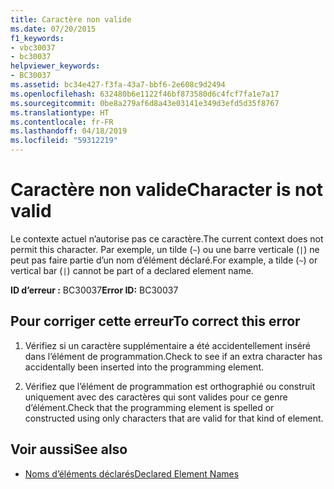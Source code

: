 ```yaml
---
title: Caractère non valide
ms.date: 07/20/2015
f1_keywords:
- vbc30037
- bc30037
helpviewer_keywords:
- BC30037
ms.assetid: bc34e427-f3fa-43a7-bbf6-2e608c9d2494
ms.openlocfilehash: 632480b6e1122f46bf873580d6c4fcf7fa1e7a17
ms.sourcegitcommit: 0be8a279af6d8a43e03141e349d3efd5d35f8767
ms.translationtype: HT
ms.contentlocale: fr-FR
ms.lasthandoff: 04/18/2019
ms.locfileid: "59312219"
---
```

# <a name="character-is-not-valid"></a><span data-ttu-id="e6618-102">Caractère non valide</span><span class="sxs-lookup"><span data-stu-id="e6618-102">Character is not valid</span></span>
<span data-ttu-id="e6618-103">Le contexte actuel n’autorise pas ce caractère.</span><span class="sxs-lookup"><span data-stu-id="e6618-103">The current context does not permit this character.</span></span> <span data-ttu-id="e6618-104">Par exemple, un tilde (`~`) ou une barre verticale (`|`) ne peut pas faire partie d’un nom d’élément déclaré.</span><span class="sxs-lookup"><span data-stu-id="e6618-104">For example, a tilde (`~`) or vertical bar (`|`) cannot be part of a declared element name.</span></span>  
  
 <span data-ttu-id="e6618-105">**ID d’erreur :** BC30037</span><span class="sxs-lookup"><span data-stu-id="e6618-105">**Error ID:** BC30037</span></span>  
  
## <a name="to-correct-this-error"></a><span data-ttu-id="e6618-106">Pour corriger cette erreur</span><span class="sxs-lookup"><span data-stu-id="e6618-106">To correct this error</span></span>  
  
1. <span data-ttu-id="e6618-107">Vérifiez si un caractère supplémentaire a été accidentellement inséré dans l’élément de programmation.</span><span class="sxs-lookup"><span data-stu-id="e6618-107">Check to see if an extra character has accidentally been inserted into the programming element.</span></span>  
  
2. <span data-ttu-id="e6618-108">Vérifiez que l’élément de programmation est orthographié ou construit uniquement avec des caractères qui sont valides pour ce genre d’élément.</span><span class="sxs-lookup"><span data-stu-id="e6618-108">Check that the programming element is spelled or constructed using only characters that are valid for that kind of element.</span></span>  
  
## <a name="see-also"></a><span data-ttu-id="e6618-109">Voir aussi</span><span class="sxs-lookup"><span data-stu-id="e6618-109">See also</span></span>

- [<span data-ttu-id="e6618-110">Noms d’éléments déclarés</span><span class="sxs-lookup"><span data-stu-id="e6618-110">Declared Element Names</span></span>](../../visual-basic/programming-guide/language-features/declared-elements/declared-element-names.md)
